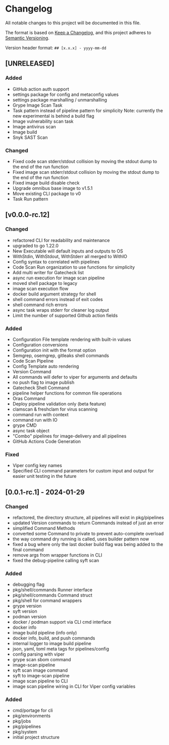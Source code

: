 # Changelog

All notable changes to this project will be documented in this file.

The format is based on [Keep a Changelog](https://keepachangelog.com/en/1.0.0/),
and this project adheres to [Semantic Versioning](https://semver.org/spec/v2.0.0.html).

Version header format: `## [x.x.x] - yyyy-mm-dd`

## [UNRELEASED]

### Added

- GitHub action auth support
- settings package for config and metaconfig values
- settings package marshalling / unmarshalling
- Grype Image Scan Task
- Task pattern instead of pipeline pattern for simplicity Note: currently the new experimental is behind a build flag
- Image vulnerability scan task
- Image antivirus scan
- Image build
- Snyk SAST Scan

### Changed

- Fixed code scan stderr/stdout collision by moving the stdout dump to the end of the run function
- Fixed image scan stderr/stdout collision by moving the stdout dump to the end of the run function
- Fixed image build disable check
- Upgrade omnibus base image to v1.5.1
- Move existing CLI package to v0
- Task Run pattern

## [v0.0.0-rc.12]

### Changed

- refactored CLI for readability and maintenance
- upgraded to go 1.22.0
- New Executable will default inputs and outputs to OS
- WithStdin, WithStdout, WithStderr all merged to WithIO
- Config syntax to correlated with pipelines
- Code Scan Run organization to use functions for simplicity
- Add multi writer for Gatecheck list
- async run execution for image scan pipeline
- moved shell package to legacy
- image scan execution flow
- docker build argument strategy for shell
- shell command errors instead of exit codes
- shell command rich errors
- async task wraps stderr for cleaner log output
- Limit the number of supported Github action fields

### Added

- Configuration File template rendering with built-in values
- Configuration conversions
- Configuration init with the format option
- Semgrep, osemgrep, gitleaks shell commands
- Code Scan Pipeline
- Config Template auto rendering
- Version Command
- All commands will defer to viper for arguments and defaults
- no push flag to image publish
- Gatecheck Shell Command
- pipeline helper functions for common file operations
- Oras Command
- Deploy pipeline validation only (beta feature)
- clamscan & freshclam for virus scanning
- command run with context
- command run with IO
- grype CMD
- async task object
- "Combo" pipelines for image-delivery and all pipelines
- GitHub Actions Code Generation

### Fixed

- Viper config key names
- Specified CLI command parameters for custom input and output for easier unit testing in the future

## [0.0.1-rc.1] - 2024-01-29

### Changed

- refactored, the directory structure, all pipelines will exist in pkg/pipelines
- updated Version commands to return Commands instead of just an error
- simplified Command Methods
- converted some Command to private to prevent auto-complete overload
- the way command dry running is called, uses builder pattern now
- fixed a bug where only the last docker build flag was being added to the final command
- remove args from wrapper functions in CLI
- fixed the debug-pipeline calling syft scan

### Added

- debugging flag
- pkg/shell/commands Runner interface
- pkg/shell/commands Command struct
- pkg/shell for command wrappers
- grype version
- syft version
- podman version
- docker / podman support via CLI cmd interface
- docker info
- image build pipeline (info only)
- docker info, build, and push commands
- internal logger to image build pipeline
- json, yaml, toml meta tags for pipelines/config
- config parsing with viper
- grype scan sbom command
- image-scan pipeline
- syft scan image command
- syft to image-scan pipeline
- image scan pipeline to CLI
- image scan pipeline wiring in CLI for Viper config variables

### Added

- cmd/portage for cli
- pkg/environments
- pkg/jobs
- pkg/pipelines
- pkg/system
- initial project structure
